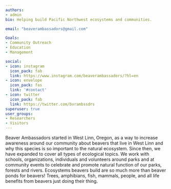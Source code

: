 ```yaml
---
authors:
- admin
bio: Helping build Pacific Northwest ecosystems and communities.

email: "beaverambassadors@gmail.com"

Goals:
- Community Outreach
- Education
- Management

social:
- icon: instagram
  icon_pack: fab
  link: https://www.instagram.com/beaverambassadors/?hl=en
- icon: envelope
  icon_pack: fas
  link: '#contact'
- icon: twitter
  icon_pack: fab
  link: https://twitter.com/bvrambssdrs
superuser: true
user_groups:
- Researchers
- Visitors
---
```


Beaver Ambassadors started in West Linn, Oregon, as a way to increase awareness around our community about beavers that live in West Linn and why this species is so important to the natural ecosystem. Since then, we have expanded to cover all types of ecological topics. We work with schools, organizations, individuals and volunteers around parks and at community events to celebrate and promote natural function of our parks, forests and rivers. Ecosystems beavers build are so much more than beaver ponds for beavers! Trees, amphibians, fish, mammals, people, and all life benefits from beavers just doing their thing.
